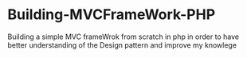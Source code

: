 # Building-MVCFrameWork-PHP
Building a simple MVC frameWrok from scratch in php in order to have better understanding of the Design pattern and improve my knowlege
